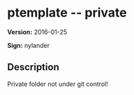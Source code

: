 # ptemplate -- private

**Version:** 2016-01-25

**Sign:** nylander

## Description

Private folder not under git control!

